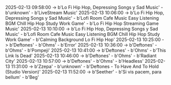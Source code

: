 2025-02-13 09:58:00 -> b'Lo Fi Hip Hop, Depressing Songs y Sad Music' - b'unknown' - b'LiveStream Music'
2025-02-13 10:06:00 -> b'Lo Fi Hip Hop, Depressing Songs y Sad Music' - b'Lofi Room Cafe Music Easy Listening BGM Chill Hip Hop Study Work Game' - b'Lo Fi Hip Hop Streaming Game Music'
2025-02-13 10:10:00 -> b'Lo Fi Hip Hop, Depressing Songs y Sad Music' - b'Lofi Room Cafe Music Easy Listening BGM Chill Hip Hop Study Work Game' - b'Calming Background Lo Fi Hip Hop'
2025-02-13 10:25:00 -> b'Deftones' - b'Ohms' - b'Error'
2025-02-13 10:36:00 -> b'Deftones' - b'Ohms' - b'Pompeji'
2025-02-13 10:41:00 -> b'Deftones' - b'Ohms' - b'This Link Is Dead'
2025-02-13 10:46:00 -> b'Deftones' - b'Ohms' - b'Radiant City'
2025-02-13 10:57:00 -> b'Deftones' - b'Ohms' - b'Headless'
2025-02-13 11:31:00 -> b'Zzepa' - b'unknown' - b'Deftones - To Have And To Hold (Studio Version)'
2025-02-13 11:52:00 -> b'Seether' - b'Si vis pacem, para bellum' - b'Beg'
